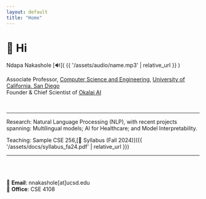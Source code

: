 ```yaml
---
layout: default
title: "Home"
---
```


# 👋 Hi

Ndapa Nakashole
[🔊]( {{ '/assets/audio/name.mp3' | relative_url }} )

Associate Professor,  [Computer Science and Engineering](https://cse.ucsd.edu/), [University of California, San Diego](https://cse.ucsd.edu/) <br>
Founder & Chief Scientist of [Okalai AI](https://okalai.org)

<br>

---

Research: Natural Language Processing (NLP), with recent projects spanning: Multilingual models; AI for Healthcare; and Model Interpretability.
<br>

Teaching: Sample CSE 256,[📄 Syllabus (Fall 2024)]({{ '/assets/docs/syllabus_fa24.pdf' | relative_url }})


---

<br><br>



📧 **Email**: nnakashole[at]ucsd.edu  
🏢 **Office**: CSE 4108


